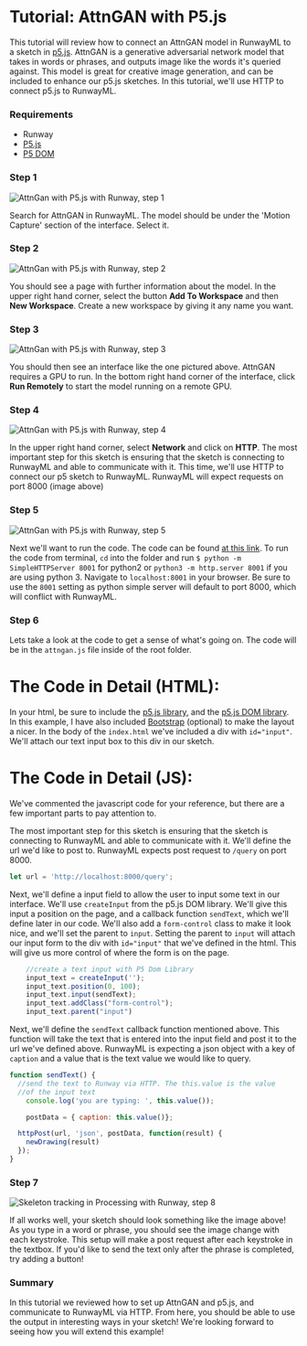 # Tutorial: AttnGAN with P5.js

This tutorial will review how to connect an AttnGAN model in RunwayML to a sketch in [p5.js](https://p5js.org/). AttnGAN is a generative adversarial network model that takes in words or phrases, and outputs image like the words it's queried against. This model is great for creative image generation, and can be included to enhance our p5.js sketches. In this tutorial, we'll use HTTP to connect p5.js to RunwayML.

### Requirements

- Runway
- [P5.js](https://p5js.org/download/)
- [P5 DOM](https://p5js.org/reference/#/libraries/p5.dom)

### Step 1

![AttnGan with P5.js with Runway, step 1](assets/images/tutorials/tutorial_p5_attngan/selection.png)

Search for AttnGAN in RunwayML. The model should be under the 'Motion Capture' section of the interface. Select it.

### Step 2

![AttnGan with P5.js with Runway, step 2](assets/images/tutorials/tutorial_p5_attngan/info.png)

You should see a page with further information about the model. In the upper right hand corner, select the button **Add To Workspace** and then **New Workspace**. Create a new workspace by giving it any name you want.

### Step 3

![AttnGan with P5.js with Runway, step 3](assets/images/tutorials/tutorial_p5_attngan/interface.png)

You should then see an interface like the one pictured above. AttnGAN requires a GPU to run. In the bottom right hand corner of the interface, click **Run Remotely** to start the model running on a remote GPU.

### Step 4

![AttnGan with P5.js with Runway, step 4](assets/images/tutorials/tutorial_p5_attngan/port.png)

In the upper right hand corner, select **Network** and click on **HTTP**. The most important step for this sketch is ensuring that the sketch is connecting to RunwayML and able to communicate with it. This time, we'll use HTTP to connect our p5 sketch to RunwayML. RunwayML will expect requests on port 8000 (image above)

### Step 5

![AttnGan with P5.js with Runway, step 5](assets/images/tutorials/tutorial_p5_attngan/code.png)

Next we'll want to run the code. The code can be found [at this link](https://github.com/runwayml/p5js/tree/master/AttnGAN). To run the code from terminal, `cd` into the folder and run `$ python -m SimpleHTTPServer 8001`  for python2  or  `python3 -m http.server 8001` if you are using python 3. Navigate to `localhost:8001` in your browser. Be sure to use the `8001` setting as python simple server will default to port 8000, which will conflict with RunwayML.

### Step 6

Lets take a look at the code to get a sense of what's going on. The code will be in the `attngan.js` file inside of the root folder.

# The Code in Detail (HTML):
In your html, be sure to include the [p5.js library](https://p5js.org/download/), and the [p5.js DOM library](https://p5js.org/reference/#/libraries/p5.dom). In this example, I have also included [Bootstrap](https://getbootstrap.com/) (optional) to make the layout a nicer. In the body of the `index.html` we've included a div with `id="input"`. We'll attach our text input box to this div in our sketch.

# The Code in Detail (JS):
We've commented the javascript code for your reference, but there are a few important parts to pay attention to. 

The most important step for this sketch is ensuring that the sketch is connecting to RunwayML and able to communicate with it. We'll define the url we'd like to post to. RunwayML expects post request to `/query` on port 8000.

```js
let url = 'http://localhost:8000/query';
```

Next, we'll define a input field to allow the user to input some text in our interface. We'll use `createInput` from the p5.js DOM library. We'll give this input a position on the page, and a callback function `sendText`, which we'll define later in our code. We'll also add a `form-control` class to  make it look nice, and we'll set the parent to `input`. Setting the parent to `input` will attach our input form to the div with `id="input"` that we've defined in the html. This will give us more control of where the form is on the page.

```js
    //create a text input with P5 Dom Library
    input_text = createInput('');
    input_text.position(0, 100);
    input_text.input(sendText);
    input_text.addClass("form-control");
    input_text.parent("input")
```

Next, we'll define the `sendText` callback function mentioned above. This function will take the text that is entered into the input field and post it to the url we've defined above. RunwayML is expecting a json object with a key of `caption` and a value that is the text value we would like to query. 

```js
function sendText() {
  //send the text to Runway via HTTP. The this.value is the value
  //of the input text
    console.log('you are typing: ', this.value());

    postData = { caption: this.value()};

  httpPost(url, 'json', postData, function(result) {
    newDrawing(result)
  });
}
```

### Step 7

![Skeleton tracking in Processing with Runway, step  8](assets/images/tutorials/tutorial_p5_attngan/header.png)

If all works well, your sketch should look something like the image above! As you type in a word or phrase, you should see the image change with each keystroke. This setup will make a post request after each keystroke in the textbox. If you'd like to send the text only after the phrase is completed, try adding a button! 

### Summary

In this tutorial we reviewed how to set up AttnGAN and p5.js, and communicate to RunwayML via HTTP. From here, you should be able to use the output in interesting ways in your sketch! We're looking forward to seeing how you will extend this example!
